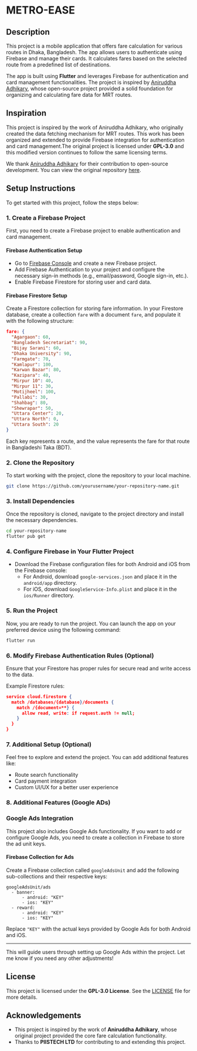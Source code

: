 

# METRO-EASE

## Description

This project is a mobile application that offers fare calculation for various routes in Dhaka, Bangladesh. The app allows users to authenticate using Firebase and manage their cards. It calculates fares based on the selected route from a predefined list of destinations.

The app is built using **Flutter** and leverages Firebase for authentication and card management functionalities. The project is inspired by [Aniruddha Adhikary](https://github.com/aniruddha-adhikary), whose open-source project provided a solid foundation for organizing and calculating fare data for MRT routes.


## Inspiration
This project is inspired by the work of Aniruddha Adhikary, who originally created the data fetching mechanism for MRT routes. This work has been organized and extended to provide Firebase integration for authentication and card management.The original project is licensed under **GPL-3.0** and this modified version continues to follow the same licensing terms.

We thank [Aniruddha Adhikary](https://github.com/aniruddha-adhikary) for their contribution to open-source development. You can view the original repository [here](https://github.com/aniruddha-adhikary/mrt-buddy/).

## Setup Instructions

To get started with this project, follow the steps below:

### 1. Create a Firebase Project

First, you need to create a Firebase project to enable authentication and card management.

#### Firebase Authentication Setup
- Go to [Firebase Console](https://console.firebase.google.com/) and create a new Firebase project.
- Add Firebase Authentication to your project and configure the necessary sign-in methods (e.g., email/password, Google sign-in, etc.).
- Enable Firebase Firestore for storing user and card data.

#### Firebase Firestore Setup

Create a Firestore collection for storing fare information. In your Firestore database, create a collection `fare` with a document `fare`, and populate it with the following structure:

```json
fare: {
  "Agargaon": 60,
  "Bangladesh Secretariat": 90,
  "Bijay Sarani": 60,
  "Dhaka University": 90,
  "Farmgate": 70,
  "Kamlapur": 100,
  "Karwan Bazar": 80,
  "Kazipara": 40,
  "Mirpur 10": 40,
  "Mirpur 11": 30,
  "Motijheel": 100,
  "Pallabi": 30,
  "Shahbag": 80,
  "Shewrapar": 50,
  "Uttara Center": 20,
  "Uttara North": 0,
  "Uttara South": 20
}
```

Each key represents a route, and the value represents the fare for that route in Bangladeshi Taka (BDT).

### 2. Clone the Repository

To start working with the project, clone the repository to your local machine.

```bash
git clone https://github.com/yourusername/your-repository-name.git
```

### 3. Install Dependencies

Once the repository is cloned, navigate to the project directory and install the necessary dependencies.

```bash
cd your-repository-name
flutter pub get
```

### 4. Configure Firebase in Your Flutter Project

- Download the Firebase configuration files for both Android and iOS from the Firebase console:
  - For Android, download `google-services.json` and place it in the `android/app` directory.
  - For iOS, download `GoogleService-Info.plist` and place it in the `ios/Runner` directory.

### 5. Run the Project

Now, you are ready to run the project. You can launch the app on your preferred device using the following command:

```bash
flutter run
```

### 6. Modify Firebase Authentication Rules (Optional)

Ensure that your Firestore has proper rules for secure read and write access to the data.

Example Firestore rules:

```json
service cloud.firestore {
  match /databases/{database}/documents {
    match /{document=**} {
      allow read, write: if request.auth != null;
    }
  }
}
```

### 7. Additional Setup (Optional)

Feel free to explore and extend the project. You can add additional features like:
- Route search functionality
- Card payment integration
- Custom UI/UX for a better user experience

### 8. Additional Features (Google ADs)

### Google Ads Integration

This project also includes Google Ads functionality. If you want to add or configure Google Ads, you need to create a collection in Firebase to store the ad unit keys.

#### Firebase Collection for Ads

Create a Firebase collection called `googleAdsUnit` and add the following sub-collections and their respective keys:

```
googleAdsUnit/ads
  - banner: 
      - android: "KEY"
      - ios: "KEY"
  - reward:
      - android: "KEY"
      - ios: "KEY"
```

Replace `"KEY"` with the actual keys provided by Google Ads for both Android and iOS.

---

This will guide users through setting up Google Ads within the project. Let me know if you need any other adjustments!

## License

This project is licensed under the **GPL-3.0 License**. See the [LICENSE](LICENSE) file for more details.

## Acknowledgements

- This project is inspired by the work of **Aniruddha Adhikary**, whose original project provided the core fare calculation functionality.
- Thanks to **PIISTECH LTD** for contributing to and extending this project.
